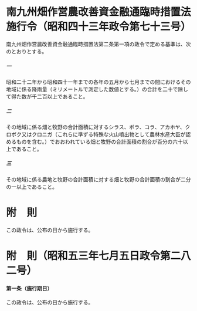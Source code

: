 # 南九州畑作営農改善資金融通臨時措置法施行令（昭和四十三年政令第七十三号）
南九州畑作営農改善資金融通臨時措置法第二条第一項の政令で定める基準は、次のとおりとする。
##### 一
昭和二十二年から昭和四十一年までの各年の五月から七月までの間におけるその地域に係る降雨量（ミリメートルで測定した数値とする。）の合計を二十で除して得た数が千二百以上であること。
##### 二
その地域に係る畑と牧野の合計面積に対するシラス、ボラ、コラ、アカホヤ、クロボク又はクロニガ（これらに準ずる特殊な火山噴出物として農林水産大臣が認めるものを含む。）でおおわれている畑と牧野の合計面積の割合が百分の六十以上であること。
##### 三
その地域に係る農地と牧野の合計面積に対する畑と牧野の合計面積の割合が二分の一以上であること。
# 附　則
この政令は、公布の日から施行する。
# 附　則（昭和五三年七月五日政令第二八二号）
#### 第一条（施行期日）
この政令は、公布の日から施行する。
